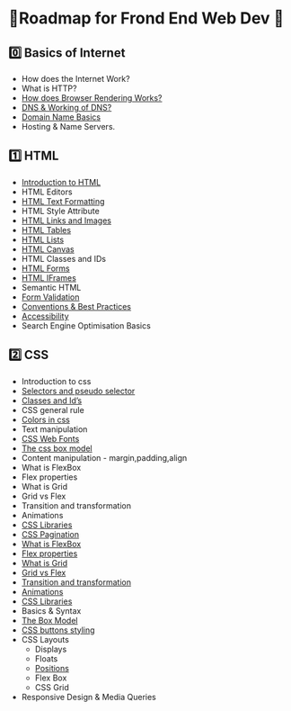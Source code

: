# 📕Roadmap for Frond End Web Dev 📕

## 0️⃣ Basics of Internet

- How does the Internet Work?
- What is HTTP?
- [How does Browser Rendering Works?](Browser_Rendering.md)
- [DNS & Working of DNS?](./DNS%20and%20Working%20of%20DNS.md)
- [Domain Name Basics](./Domain_Name_Basics.md) 
- Hosting & Name Servers.

## 1️⃣ HTML

- [Introduction to HTML](./Introduction_to_Html)
- HTML Editors
- [HTML Text Formatting](./HTML_Text_Formatting)
- HTML Style Attribute
- [HTML Links and Images](Html_Anchor_img_tag.md)
- [HTML Tables](./HTML_Tables)
- [HTML Lists](./HTML_LISTS)
- [HTML Canvas](./HTML_Canvas/Canvas.md)
- HTML Classes and IDs
- [HTML Forms](./HTML%20Forms)
- [HTML IFrames](./HTML_IFrames/iframes.md)
- Semantic HTML
- [Form Validation](./HTML_Form_Validation/form-validation.md)
- [Conventions & Best Practices](HTML_Conventions_Practices/readme.md)
- [Accessibility](Html_Accessibility.md)
- Search Engine Optimisation Basics

## 2️⃣ CSS

- Introduction to css
- [Selectors and pseudo selector](./CSS%20Selectors%20and%20Pseudo%20Selector)
- [Classes and Id’s](./HTML_Class%20and%20Id)
- CSS general rule
- [Colors in css](CSS_Colors_In_CSS/Colors_In_CSS.md)
- Text manipulation
- [CSS Web Fonts](./CSS_web_fonts.md)
- [The css box model](./CSS_BoxModel)
- Content manipulation - margin,padding,align
- What is FlexBox
- Flex properties
- What is Grid
- Grid vs Flex
- Transition and transformation
- Animations
- [CSS Libraries](CSS_Libraries.md)
- [CSS Pagination](./CSS_Pagination/CSS_Pagination.md)
- [What is FlexBox](./CSS_Flexbox)
- [Flex properties](./CSS_Flexbox)
- [What is Grid](./CSS_Grid)
- [Grid vs Flex](./CSS_Grid_vs_Flex)
- [Transition and transformation](./CSS_Transition_And_Transformation)
- [Animations](./CSS_Animations)
- [CSS Libraries](./BestCSSLibraries)
- Basics & Syntax
- [The Box Model](./2.6_CSS_Box_Model.md)
- [CSS buttons styling](./CSS%20Button%20Styling)
- CSS Layouts
   * Displays
   * Floats
   * [Positions](./CSS%20Positioning)
   * Flex Box
   * CSS Grid
- Responsive Design & Media Queries
